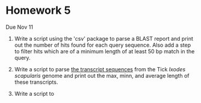 Homework 5
==========

Due Nov 11

1. Write a script using the 'csv' package to parse a BLAST report and
print out the number of hits found for each query sequence. Also add a
step to filter hits which are of a minimum length of at least 50 bp
match in the query.

2. Write a script to parse [the transcript
sequences](https://www.vectorbase.org/download/ixodes-scapularis-wikeltranscriptsiscaw14fagz)
from the Tick _Ixodes scapularis_ genome and print out the max, minn,
and average length of these transcripts.

3. Write a script to
